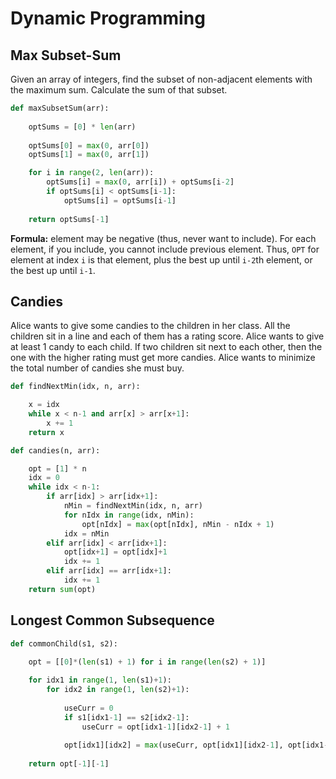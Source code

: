 # Dynamic Programming

## Max Subset-Sum

Given an array of integers, find the subset of non-adjacent elements with the maximum sum. Calculate the sum of that subset.

```python
def maxSubsetSum(arr):
    
    optSums = [0] * len(arr)
    
    optSums[0] = max(0, arr[0])
    optSums[1] = max(0, arr[1])

    for i in range(2, len(arr)):
        optSums[i] = max(0, arr[i]) + optSums[i-2]
        if optSums[i] < optSums[i-1]:
            optSums[i] = optSums[i-1]
    
    return optSums[-1]
```

**Formula:** element may be negative (thus, never want to include). For each element, if you include, you cannot include previous element. Thus, `OPT` for element at index `i` is that element, plus the best up until `i-2`th element, or the best up until `i-1`.

## Candies

Alice wants to give some candies to the children in her class.  All the children sit in a line and each of them has a rating score.  Alice wants to give at least 1 candy to each child. If two children sit next to each other, then the one with the higher rating must get more candies. Alice wants to minimize the total number of candies she must buy.

```python
def findNextMin(idx, n, arr):

    x = idx
    while x < n-1 and arr[x] > arr[x+1]:
        x += 1
    return x

def candies(n, arr):

    opt = [1] * n
    idx = 0
    while idx < n-1:
        if arr[idx] > arr[idx+1]:
            nMin = findNextMin(idx, n, arr)
            for nIdx in range(idx, nMin):
                opt[nIdx] = max(opt[nIdx], nMin - nIdx + 1)
            idx = nMin
        elif arr[idx] < arr[idx+1]:
            opt[idx+1] = opt[idx]+1
            idx += 1
        elif arr[idx] == arr[idx+1]:
            idx += 1
    return sum(opt)
```

## Longest Common Subsequence

```python
def commonChild(s1, s2):

    opt = [[0]*(len(s1) + 1) for i in range(len(s2) + 1)]
    
    for idx1 in range(1, len(s1)+1):
        for idx2 in range(1, len(s2)+1):
                
            useCurr = 0
            if s1[idx1-1] == s2[idx2-1]:
                useCurr = opt[idx1-1][idx2-1] + 1
            
            opt[idx1][idx2] = max(useCurr, opt[idx1][idx2-1], opt[idx1-1][idx2])
                
    return opt[-1][-1]
```